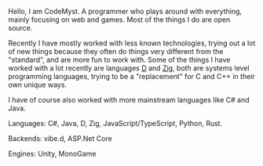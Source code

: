 Hello, I am CodeMyst. A programmer who plays around with everything, mainly focusing on web and games. Most of the things I do are open source.

Recently I have mostly worked with less known technologies, trying out a lot of new things because they often do things very different from the "standard", and are more fun to work with. Some of the things I have worked with a lot recently are languages [D](https://dlang.org/) and [Zig](https://ziglang.org/), both are systems level programming languages, trying to be a "replacement" for C and C++ in their own unique ways.

I have of course also worked with more mainstream languages like C# and Java.

Languages: C#, Java, D, Zig, JavaScript/TypeScript, Python, Rust.

Backends: vibe.d, ASP.Net Core

Engines: Unity, MonoGame
